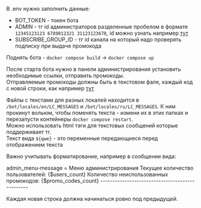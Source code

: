 В .env нужно заполнить данные:
- BOT_TOKEN - токен бота
- ADMIN - тг id администраторов разделенные пробелом в формате `12345123123 6789012321 31123123678`, id можно узнать например [тут](https://t.me/FIND_MY_ID_BOT)
- SUBSCRIBE_GROUP_ID - тг id канала на который надо проверять подписку при выдаче промокода

Поднять бота - `docker compose build` -> `docker compose up`

После старта бота нужно в панели администрирования установить необходимые ссылки, отправить промокоды.<br>
Отправляемые промокоды должны быть в текстовом фале, каждый код с новой строки, как например [тут](promocodes_example.txt)

Файлы с текстами для разных локалей находится в `/bot/locales/en/LC_MESSAGES` и `/bot/locales/ru/LC_MESSAGES`.
К ним прокинут вольюм, чтобы поменять текста - измени их в этих папках и перезапусти контейнеры `docker compose restart`.<br>
Можно использовать html тэги для текстовых сообщений которые поддерживает тг.<br>
Текст вида `${qwe}` - это переменные передающиеся перед отображением текста

Важно учитывать форматирование, например в сообщении вида: 

admin_menu-message = Меню администрирования
                     Текущее количество пользователей: {\$users_count}
                     Количество неиспользованных промокодов: {$promo_codes_count}
                     ------------------------------------------------

Каждая новая строка должна начинаться ровно под предыдущей.
